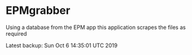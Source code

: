 # EPMgrabber
Using a database from the EPM app this application scrapes the files as required


Latest backup: Sun Oct 6 14:35:01 UTC 2019
